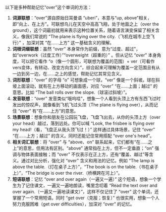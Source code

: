 以下是多种帮助记忆“over”这个单词的方法：
1. **词源联想**：“over”源自原始日耳曼语 “uberi”，本意与“up, above”相关，即“向上、在上方”。可联想鸟儿在天空中高高飞翔，处于地面之上（over the ground），这个词最初就用来表示这种位置关系，随着语言演变保留了相关含义，像我们常说的 “The plane is flying over the city.（飞机在城市上空飞行）” ，加深对其 “在……上方” 这一基础含义的理解。
2. **词根词缀联想**：虽然 “over” 本身常作为前缀，意为“过度、超过”，如“overwork（过度工作）”“overweight（超重的）” 。但从记忆 “over” 本身角度，可以把它看作 “o（像一个圆形，可联想为覆盖的范围）+ ver（可看作vers变体，有转动、改变方向含义）”，综合起来可理解为覆盖一定范围且有从一边到另一边，在……之上的感觉，帮助记忆其常见含义。 
3. **词形联想**：“over” 的字母 “o” 可想象成一个球，“ver” 像是一个斜坡。球在斜坡上面滚动，就有在上方移动的画面感，对应 “over” “在……上面；越过” 的意思。比如 “The ball rolls over the slope.（球滚过斜坡）”。
4. **发音联想**：“over” 发音类似“哦呜哇”，想象一个人看到头顶上方有东西飞过时发出的惊叹声，就像看到飞机飞过头顶（The plane is flying over），从而记住 “over” 有“在……上方”的意思。
5. **场景联想**：想象你和朋友在公园玩飞盘，飞盘飞出去，从你的头顶上方（over your head）越过，落到远处。你可以喊 “Look, the frisbee is flying over my head!（看，飞盘正从我头顶飞过！）” 这样通过具体场景，记住 “over” “在……上方；越过” 的含义。同时还能记住常用搭配 “over one's head”。 
6. **相关词汇联想**：将 “over” 与 “above、on” 联系起来，它们都有“在……之上”的意思，但用法有区别。“above” 通常指在上方，但不一定垂直；“on” 强调与物体表面接触；而 “over” 不仅表示在正上方，还有“覆盖、越过”等含义。通过对比分析，强化对 “over” 含义和用法的记忆。例如 “The lamp is above the table.（灯在桌子上方）”，“The book is on the table.（书在桌子上）”，“The bridge is over the river.（桥横跨在河上）”。 
7. **短语联想**：记忆 “over and over again（一遍又一遍）” 这个短语，想象一个学生为了记住课文，一遍又一遍地朗读，嘴里念叨着 “Read the text over and over again.（一遍又一遍地读课文）”，这样不仅记住了 “over” 这个单词，还掌握了一个常用短语。同时 “get over（克服；恢复）” 也很实用，想象一个人努力克服困难（get over difficulties），加深对 “over” 的记忆。 